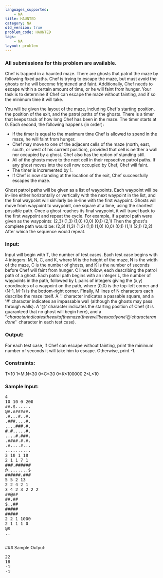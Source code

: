 ```yaml
---
languages_supported:
    - NA
title: HAUNTED
category: NA
old_version: true
problem_code: HAUNTED
tags:
    - NA
layout: problem
---
```

###  All submissions for this problem are available. 

Chef is trapped in a haunted maze. There are ghosts that patrol the maze by following fixed paths. Chef is trying to escape the maze, but must avoid the ghosts or he will become frightened and faint. Additionally, Chef needs to escape within a certain amount of time, or he will faint from hunger. Your task is to determine if Chef can escape the maze without fainting, and if so the minimum time it will take.

You will be given the layout of the maze, including Chef's starting position, the position of the exit, and the patrol paths of the ghosts. There is a timer that keeps track of how long Chef has been in the maze. The timer starts at 0. Each second, the following happens (in order):

- If the timer is equal to the maximum time Chef is allowed to spend in the maze, he will faint from hunger.
- Chef may move to one of the adjacent cells of the maze (north, east, south, or west of his current position), provided that cell is neither a wall nor occupied by a ghost. Chef also has the option of standing still.
- All of the ghosts move to the next cell in their repsective patrol paths. If any ghost moves into the cell now occupied by Chef, Chef will faint.
- The timer is incremented by 1.
- If Chef is now standing at the location of the exit, Chef successfully escapes the maze.

Ghost patrol paths will be given as a list of waypoints. Each waypoint will be in-line either horizontally or vertically with the next waypoint in the list, and the final waypoint will similarly be in-line with the first waypoint. Ghosts will move from waypoint to waypoint, one square at a time, using the shortest possible path. Once a ghost reaches its final waypoint, it will travel back to the first waypoint and repeat the cycle. For example, if a patrol path were given as the waypoints:
 (2,3) (1,3) (1,0) (0,0) (0,1) (2,1)
 Then the ghost's complete path would be:
 (2,3) (1,3) (1,2) (1,1) (1,0) (0,0) (0,1) (1,1) (2,1) (2,2)
 After which the sequence would repeat.

### Input:

Input will begin with T, the number of test cases. Each test case begins with 4 integers: M, N, C, and K, where M is the height of the maze, N is the width of the maze, C is the number of ghosts, and K is the number of seconds before Chef will faint from hunger. C lines follow, each describing the patrol path of a ghost. Each patrol path begins with an integer L, the number of waypoints in the path, followed by L pairs of integers giving the (x,y) coordinates of a waypoint on the path, where (0,0) is the top-left corner and (N-1, M-1) is the bottom-right corner. Finally, M lines of N characters each describe the maze itself. A '.' character indicates a passable square, and a '#' character indicates an impassable wall (although the ghosts may pass through walls). A '@' character indicates the starting position of Chef (it is guaranteed that no ghost will begin here), and a '$' character indicates the exit of the maze (there will be exactly one '@' character and one '$' character in each test case).

### Output:

For each test case, if Chef can escape without fainting, print the minimum number of seconds it will take him to escape. Otherwise, print -1.

### Constraints:

T≤10
 1≤M,N≤30
 0≤C≤30
 0≤K≤100000
 2≤L≤10

### Sample Input:

<pre>
4
10 10 0 200
##.$......
@#.######.
.#...#..#.
.###....#.
....###.#.
#.#.....#.
....#.###.
.####.#.#.
.#....#...
..........
3 10 1 18
2 1 1 7 1
###.######
@........$
######.###
5 5 2 13
2 2 4 2 1
3 4 2 3 2 2 2
##@##
##.##
$..##
#####
#####
2 2 1 1000
2 1 1 1 0
@$
..

</pre>### Sample Output:
<pre>22
18
-1
-1

</pre>